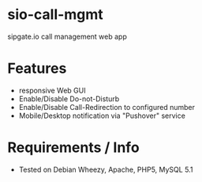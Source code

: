 # sio-call-mgmt
sipgate.io call management web app

# Features
* responsive Web GUI
* Enable/Disable Do-not-Disturb
* Enable/Disable Call-Redirection to configured number
* Mobile/Desktop notification via "Pushover" service

# Requirements / Info

* Tested on Debian Wheezy, Apache, PHP5, MySQL 5.1

